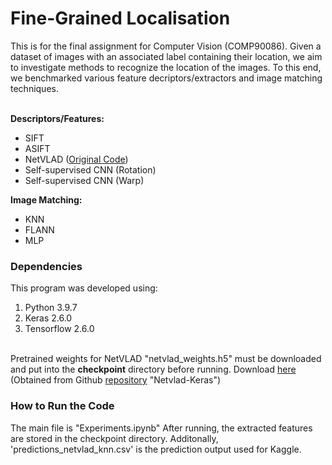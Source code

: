 # Fine-Grained Localisation
This is for the final assignment for Computer Vision (COMP90086). Given a dataset of images with an associated label containing their location, we aim to investigate methods to recognize the location of the images. To this end, we benchmarked various feature decriptors/extractors and image matching techniques.

<br/><b>Descriptors/Features:</b>
- SIFT
- ASIFT
- NetVLAD (<a href="https://github.com/crlz182/Netvlad-Keras">Original Code</a>)
- Self-supervised CNN (Rotation)
- Self-supervised CNN (Warp)

<b>Image Matching:</b>
- KNN
- FLANN
- MLP

### Dependencies
This program was developed using:
1. Python 3.9.7
2. Keras 2.6.0
3. Tensorflow 2.6.0

<br/>
Pretrained weights for NetVLAD "netvlad_weights.h5" must be downloaded and put into the <b>checkpoint</b> directory before running. Download <a href="https://onedrive.live.com/?authkey=%21AM3LfsRZTJ1TOHI&cid=318792FBF3A5A7EB&id=318792FBF3A5A7EB%21290981&parId=318792FBF3A5A7EB%21290980&action=locate">here</a> 
(Obtained from Github <a href="https://github.com/crlz182/Netvlad-Keras">repository</a> "Netvlad-Keras")


### How to Run the Code
The main file is "Experiments.ipynb"
After running, the extracted features are stored in the checkpoint directory. Additonally, 'predictions_netvlad_knn.csv' is the prediction output used for Kaggle.
